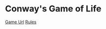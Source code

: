 # Conway's Game of Life

[Game Url](https://github.com/skohan/game-of-life)
[Rules](https://sohankale.cf/game-of-life/rules/)
